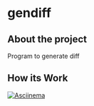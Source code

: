 # gendiff

## About the project
Program to generate diff

## How its Work
[![Asciinema](https://asciinema.org/a/c1sLx9u5US7JVlezLWlm5uzsO.png)](https://asciinema.org/a/c1sLx9u5US7JVlezLWlm5uzsO)
